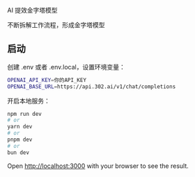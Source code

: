 AI 提效金字塔模型

不断拆解工作流程，形成金字塔模型

## 启动

创建 .env 或者 .env.local，设置环境变量：

```bash
OPENAI_API_KEY=你的API_KEY
OPENAI_BASE_URL=https://api.302.ai/v1/chat/completions
```

开启本地服务：

```bash
npm run dev
# or
yarn dev
# or
pnpm dev
# or
bun dev
```

Open [http://localhost:3000](http://localhost:3000) with your browser to see the result.
